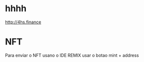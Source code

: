# hhhh




http://4hs.finance


# NFT
Para enviar o NFT usano o IDE REMIX usar o botao mint + address
